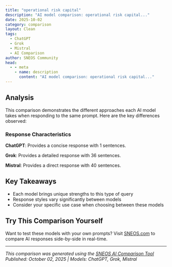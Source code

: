 ```yaml
---
title: "operational risk capital"
description: "AI model comparison: operational risk capital..."
date: 2025-10-02
category: comparison
layout: Clean
tags:
  - ChatGPT
  - Grok
  - Mistral
  - AI Comparison
author: SNEOS Community
head:
  - - meta
    - name: description
      content: "AI model comparison: operational risk capital..."
---
```


<ChatComparison
  title="operational risk capital"
  prompt="operational risk capital"
  :responses='{
    "ChatGPT": "Operational risk capital refers to the amount of capital that a financial institution must set aside to cover potential losses resulting from operational risks. Operational risks can arise from a variety of sources, including:\n\n1. **Fraud or Theft**: Internal or external fraudulent activities that lead to financial losses.\n2. **System Failures**: Breakdowns in IT systems or processes that disrupt operations.\n3. **Human Error**: Mistakes made by employees that can lead to financial loss or operational disruption.\n4. **Compliance Failures**: Inadequate compliance with laws and regulations, resulting in legal penalties or fines.\n5. **Process Failures**: Ineffective or inefficient processes leading to operational failures.\n\n### Regulatory Framework\n\nRegulators have established standards for measuring operational risk and calculating the required capital to cover these risks. Some key frameworks include:\n\n- **Basel II and Basel III**: These international banking regulations outline various approaches for banks to calculate operational risk capital requirements. They provide three main methodologies:\n  - **Basic Indicator Approach (BIA)**: A simple method that requires banks to hold capital equal to a fixed percentage of their average annual gross income.\n  - **Standardized Approach (TSA)**: A variant that allows for the differentiation of capital requirements across different business lines.\n  - **Advanced Measurement Approaches (AMA)**: A more complex and tailored approach that enables banks to use their internal risk measurement models to determine capital requirements based on their own operational risk profiles.\n\n### Capital Calculation\n\nThe capital requirement is typically expressed as a certain percentage of a bank&#x27;s total exposure or relevant financial metrics. The chosen approach will influence the capital charge, with more advanced methodologies allowing for potential reductions in capital requirements based on effective risk management practices.\n\n### Importance of Operational Risk Capital\n\n- **Financial Stability**: Ensures that banks can absorb losses without compromising their solvency.\n- **Confidence**: Enhances market confidence in the stability and risk management practices of financial institutions.\n- **Regulatory Compliance**: Helps institutions comply with regulatory mandates and avoid penalties.\n- **Risk Management**: Encourages institutions to adopt robust operational risk management frameworks, improving overall operational efficiency and effectiveness.\n\nIn summary, operational risk capital is an essential component of a financial institution&#x27;s risk management strategy, serving to cushion against the financial fallout from operational failures and ensuring compliance with regulatory standards.",
    "Grok": "Operational risk capital refers to the amount of capital that a financial institution, such as a bank, is required to hold to cover potential losses arising from operational risks. Operational risk is the risk of loss resulting from inadequate or failed internal processes, people, systems, or from external events. This includes risks such as fraud, legal risks, IT system failures, and human error, but excludes credit risk and market risk.\n\n### Importance of Operational Risk Capital\nOperational risk capital is a critical component of a bank\u0027s overall risk management framework, as it ensures that the institution has sufficient financial resources to absorb losses from operational failures. Regulatory bodies, such as the Basel Committee on Banking Supervision under the Basel Accords, emphasize the need for banks to maintain adequate capital for operational risk to promote financial stability.\n\n### Calculation of Operational Risk Capital\nUnder the Basel framework (specifically Basel II and Basel III), there are several approaches to calculate operational risk capital, depending on the size and complexity of the institution:\n\n1. **Basic Indicator Approach (BIA):**\n   - A simple method for smaller or less complex banks.\n   - Operational risk capital is calculated as a fixed percentage (15%) of the bank\u0027s average annual gross income over the previous three years.\n   - Formula:  \n     **Capital = 15% \u00D7 Average Annual Gross Income**\n\n2. **Standardized Approach (TSA):**\n   - Used by banks with more sophisticated risk management systems.\n   - Gross income is divided into eight business lines (e.g., corporate finance, retail banking), and a specific percentage (ranging from 12% to 18%) is applied to each business line\u0027s gross income.\n   - The total capital requirement is the sum of the capital requirements for each business line.\n\n3. **Advanced Measurement Approaches (AMA):**\n   - Used by large, complex banks with advanced risk management capabilities.\n   - Banks develop their own internal models to estimate operational risk capital based on historical loss data, scenario analysis, and other risk indicators.\n   - Requires regulatory approval and must incorporate internal and external data, as well as qualitative factors like risk controls.\n\n4. **Standardized Measurement Approach (SMA) (Basel III):**\n   - Introduced under Basel III to replace BIA, TSA, and AMA.\n   - Combines a bank\u0027s gross income (Business Indicator Component) with its historical operational loss data to calculate the capital requirement.\n   - Aims to provide a simpler, more comparable, and risk-sensitive approach.\n\n### Regulatory Context\nOperational risk capital requirements are a key part of the Basel Accords:\n- **Basel II** introduced the concept of operational risk capital and provided the three approaches (BIA, TSA, AMA).\n- **Basel III** refined the framework with the introduction of SMA to standardize and simplify the calculation while maintaining risk sensitivity.\n- The capital requirements are designed to ensure that banks are prepared for unexpected operational losses, thereby protecting depositors and maintaining systemic stability.\n\n### Key Factors in Operational Risk Management\nTo manage operational risk and determine the appropriate capital buffer, banks typically focus on:\n- **Internal Controls:** Robust policies and procedures to minimize errors and fraud.\n- **Risk Assessment:** Identifying and evaluating potential operational risks through scenario analysis and stress testing.\n- **Loss Data Collection:** Tracking historical operational losses to inform capital models.\n- **Mitigation Strategies:** Implementing insurance or other risk transfer mechanisms to reduce potential losses.\n- **Governance:** Strong oversight by senior management and the board to ensure effective risk management practices.\n\n### Challenges in Determining Operational Risk Capital\n- **Data Limitations:** Historical loss data may be incomplete or not fully representative of future risks.\n- **Complexity:** Advanced models (like AMA) require significant resources and expertise.\n- **Regulatory Changes:** Banks must adapt to evolving standards, such as the transition to SMA under Basel III.\n- **Subjectivity:** Qualitative factors and scenario analyses can introduce subjectivity into risk assessments.\n\nIn summary, operational risk capital is a crucial safeguard for financial institutions, ensuring they can withstand losses from operational failures. Its calculation and management are guided by regulatory frameworks like Basel II and III, and require a combination of quantitative data and qualitative judgment to effectively protect against operational risks.",
    "Mistral": "Operational risk capital refers to the financial resources that a financial institution sets aside to cover potential losses arising from operational risks. Operational risk is the risk of loss resulting from inadequate or failed internal processes, people, and systems, or from external events. This includes risks such as fraud, errors, system failures, and legal or regulatory non-compliance.\n\n### Key Components of Operational Risk Capital\n\n1. **Loss Distribution Approach (LDA):**\n   - This method involves modeling the distribution of potential operational losses. It typically requires historical loss data, scenario analysis, and expert judgment.\n   - The capital requirement is often determined by calculating the Value at Risk (VaR) or Expected Shortfall (ES) at a high confidence level (e.g., 99.9%).\n\n2. **Basic Indicator Approach (BIA):**\n   - A simpler method where the capital requirement is a fixed percentage (e.g., 15%) of the institution\u0027s gross income over the past three years.\n   - This approach is less data-intensive but also less precise.\n\n3. **Standardized Approach (TSA):**\n   - This method involves categorizing operational risk events into eight business lines and seven event types.\n   - The capital requirement is calculated based on the gross income of each business line and a set of standardized coefficients.\n\n4. **Advanced Measurement Approaches (AMA):**\n   - These are more sophisticated methods that allow institutions to use their own internal models to estimate operational risk capital.\n   - AMAs can include internal loss data, external loss data, scenario analysis, and business environment and internal control factors (BEICFs).\n\n### Regulatory Framework\n\nThe Basel Committee on Banking Supervision (BCBS) has set guidelines for operational risk capital under the Basel II and Basel III frameworks. These guidelines aim to ensure that banks have adequate capital to cover operational risks and to promote a more robust risk management culture.\n\n### Importance of Operational Risk Capital\n\n1. **Risk Mitigation:**\n   - Ensures that the institution has sufficient financial resources to absorb unexpected operational losses.\n\n2. **Regulatory Compliance:**\n   - Meets regulatory requirements for capital adequacy, which is crucial for maintaining the institution\u0027s license to operate.\n\n3. **Stakeholder Confidence:**\n   - Demonstrates to stakeholders, including investors and customers, that the institution is managing its risks effectively.\n\n4. **Operational Efficiency:**\n   - Encourages the institution to improve its internal processes, systems, and controls to reduce operational risks.\n\n### Challenges\n\n1. **Data Availability:**\n   - Accurate modeling of operational risk capital requires extensive and reliable historical loss data, which can be challenging to obtain.\n\n2. **Model Complexity:**\n   - Advanced models can be complex and require significant expertise to develop and maintain.\n\n3. **Regulatory Changes:**\n   - Regulatory frameworks can evolve, requiring institutions to adapt their models and approaches.\n\n### Conclusion\n\nOperational risk capital is a critical component of a financial institution\u0027s risk management framework. It helps ensure that the institution can withstand operational risks and maintain financial stability. Effective management of operational risk capital involves a combination of robust data collection, sophisticated modeling, and continuous improvement of internal controls and processes."
  }'
  published-date="13:20"
/>

## Analysis

This comparison demonstrates the different approaches each AI model takes when responding to the same prompt. Here are the key differences observed:

### Response Characteristics

**ChatGPT**: Provides a concise response with 1 sentences. 

**Grok**: Provides a detailed response with 36 sentences. 

**Mistral**: Provides a direct response with 40 sentences. 

## Key Takeaways

- Each model brings unique strengths to this type of query
- Response styles vary significantly between models
- Consider your specific use case when choosing between these models

## Try This Comparison Yourself

Want to test these models with your own prompts? Visit [SNEOS.com](https://sneos.com) to compare AI responses side-by-side in real-time.

---

*This comparison was generated using the [SNEOS AI Comparison Tool](https://sneos.com)*
*Published: October 02, 2025 | Models: ChatGPT, Grok, Mistral*
